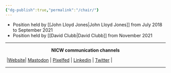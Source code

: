```yaml
---
{"dg-publish":true,"permalink":"/chair/"}
---
```


- Position held by [[John Lloyd Jones\|John Lloyd Jones]] from July 2018 to September 2021
- Position held by [[David Clubb\|David Clubb]] from November 2021 


***
<p style="text-align: center;font-weight:bold";>NICW communication channels</p>

󠁧 |[Website](https://nationalinfrastructurecommission.wales)| [Mastodon](https://toot.wales/@NICW) | [Pixelfed](https://pix.toot.wales/NICW) | [Linkedin](https://www.linkedin.com/company/26268509/) | [Twitter](https://twitter.com/InfraCommCymru) |
***
